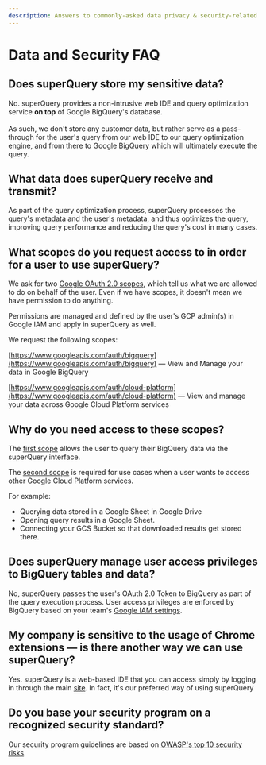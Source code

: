 ```yaml
---
description: Answers to commonly-asked data privacy & security-related questions
---
```


# Data and Security FAQ

## Does superQuery store my sensitive data?

No. superQuery provides a non-intrusive web IDE and query optimization service **on top** of Google BigQuery's database.\
&#x20;\
As such, we don't store any customer data, but rather serve as a pass-through for the user's query from our web IDE to our query optimization engine, and from there to Google BigQuery which will ultimately execute the query.

## What data does superQuery receive and transmit?

As part of the query optimization process, superQuery processes the query's metadata and the user's metadata, and thus optimizes the query, improving query performance and reducing the query's cost in many cases.

## What scopes do you request access to in order for a user to use superQuery?

We ask for two [Google OAuth 2.0 scopes](https://developers.google.com/identity/protocols/googlescopes#bigqueryv2), which tell us what we are allowed to do on behalf of the user. Even if we have scopes, it doesn't mean we have permission to do anything.&#x20;

Permissions are managed and defined by the user's GCP admin(s) in Google IAM and apply in superQuery as well.

We request the following scopes:

<!-- textlint-disable terminology -->
[https://www.googleapis.com/auth/bigquery](https://www.googleapis.com/auth/bigquery) &mdash; View and Manage your data in Google BigQuery
<!-- textlint-enable -->

[https://www.googleapis.com/auth/cloud-platform](https://www.googleapis.com/auth/cloud-platform) &mdash; View and manage your data across Google Cloud Platform services

## Why do you need access to these scopes?

The [first scope](https://www.googleapis.com/auth/bigquery) allows the user to query their BigQuery data via the superQuery interface.

The [second scope](https://www.googleapis.com/auth/cloud-platform) is required for use cases when a user wants to access other Google Cloud Platform services.&#x20;

For example:

* Querying data stored in a Google Sheet in Google Drive
* Opening query results in a Google Sheet.
* Connecting your GCS Bucket so that downloaded results get stored there.

## Does superQuery manage user access privileges to BigQuery tables and data?

No, superQuery passes the user's OAuth 2.0 Token to BigQuery as part of the query execution process. User access privileges are enforced by BigQuery based on your team's [Google IAM settings](https://console.cloud.google.com/iam-admin/iam?project=tamir-215609\)).

## My company is sensitive to the usage of Chrome extensions &mdash; is there another way we can use superQuery?

Yes. superQuery is a web-based IDE that you can access simply by logging in through the main [site](http://web.superquery.io). In fact, it's our preferred way of using superQuery

## Do you base your security program on a recognized security standard?

Our security program guidelines are based on [OWASP's top 10 security risks](https://owasp.org/www-project-top-ten/).
